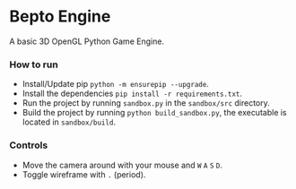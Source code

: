 # Bepto Engine
A basic 3D OpenGL Python Game Engine.

### How to run
- Install/Update pip `python -m ensurepip --upgrade`.
- Install the dependencies `pip install -r requirements.txt`.
- Run the project by running `sandbox.py` in the `sandbox/src` directory.
- Build the project by running `python build_sandbox.py`, the executable is located in `sandbox/build`.

### Controls
- Move the camera around with your mouse and `W` `A` `S` `D`.
- Toggle wireframe with `.` (period).
